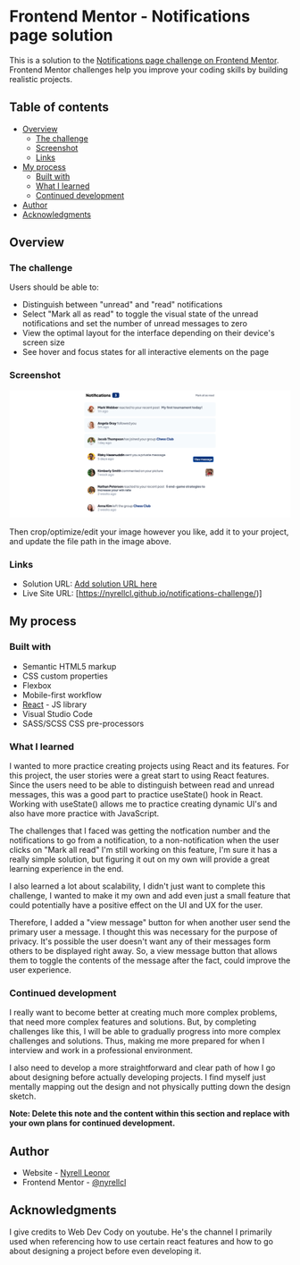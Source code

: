 # Frontend Mentor - Notifications page solution

This is a solution to the [Notifications page challenge on Frontend Mentor](https://www.frontendmentor.io/challenges/notifications-page-DqK5QAmKbC). Frontend Mentor challenges help you improve your coding skills by building realistic projects. 

## Table of contents

- [Overview](#overview)
  - [The challenge](#the-challenge)
  - [Screenshot](#screenshot)
  - [Links](#links)
- [My process](#my-process)
  - [Built with](#built-with)
  - [What I learned](#what-i-learned)
  - [Continued development](#continued-development)
- [Author](#author)
- [Acknowledgments](#acknowledgments)

## Overview

### The challenge

Users should be able to:

- Distinguish between "unread" and "read" notifications
- Select "Mark all as read" to toggle the visual state of the unread notifications and set the number of unread messages to zero
- View the optimal layout for the interface depending on their device's screen size
- See hover and focus states for all interactive elements on the page

### Screenshot

![](./public/notifications-challenge.png)


Then crop/optimize/edit your image however you like, add it to your project, and update the file path in the image above.


### Links

- Solution URL: [Add solution URL here](https://your-solution-url.com)
- Live Site URL: [https://nyrellcl.github.io/notifications-challenge/)]

## My process

### Built with

- Semantic HTML5 markup
- CSS custom properties
- Flexbox
- Mobile-first workflow
- [React](https://reactjs.org/) - JS library
- Visual Studio Code
- SASS/SCSS CSS pre-processors


### What I learned

I wanted to more practice creating projects using React and its features. For this project, the user stories were a great start to using React features. Since the users need to be able to distinguish between read and unread messages, this was a good part to practice useState() hook in React. Working with useState() allows me to practice creating dynamic UI's and also have more practice with JavaScript.

The challenges that I faced was getting the notfication number and the notifications to go from a notification, to a non-notification when the user clicks on "Mark all read"
I'm still working on this feature, I'm sure it has a really simple solution, but figuring it out on my own will provide a great learning experience in the end. 

I also learned a lot about scalability, I didn't just want to complete this challenge, I wanted to make it my own and add even just a small feature that could potentially have a positive effect on the UI and UX for the user. 

Therefore, I added a "view message" button for when another user send the primary user a message. I thought this was necessary for the purpose of privacy. It's possible the user doesn't want any of their messages form others to be displayed right away. So, a view message button that allows them to toggle the contents of the message after the fact, could improve the user experience. 


### Continued development

I really want to become better at creating much more complex problems, that need more complex features and solutions. But, by completing challenges like this, I will be able to gradually progress into more complex challenges and solutions. Thus, making me more prepared for when I interview and work in a professional environment. 

I also need to develop a more straightforward and clear path of how I go about designing before actually developing projects. I find myself just mentally mapping out the design and not physically putting down the design sketch. 

**Note: Delete this note and the content within this section and replace with your own plans for continued development.**


## Author

- Website - [Nyrell Leonor](https://www.nyrellcl.com)
- Frontend Mentor - [@nyrellcl](https://www.nyrellcl.io/profile/yourusername)


## Acknowledgments

I give credits to Web Dev Cody on youtube. He's the channel I primarily used when referencing how to use certain react features and how to go about designing a project before even developing it. 

